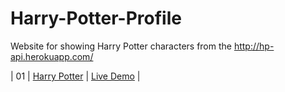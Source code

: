 # Harry-Potter-Profile
Website for showing Harry Potter characters from the http://hp-api.herokuapp.com/

| 01  | [Harry Potter](https://team-bracket.github.io/Harry-Potter-Profile/)                             | [Live Demo](https://team-bracket.github.io/Harry-Potter-Profile//)               |
